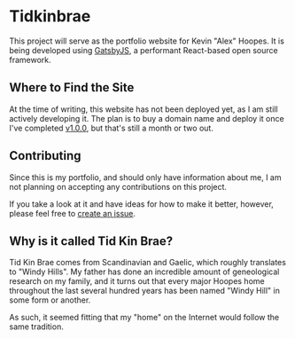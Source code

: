 # Tidkinbrae
This project will serve as the portfolio website for Kevin "Alex" Hoopes. It is being developed using [GatsbyJS](https://www.gatsbyjs.org/docs/), a performant React-based open source framework.

## Where to Find the Site
At the time of writing, this website has not been deployed yet, as I am still actively developing it. The plan is to buy a domain name and deploy it once I've completed [v1.0.0](https://github.com/ahoopes16/tidkinbrae/milestone/1), but that's still a month or two out.

## Contributing
Since this is my portfolio, and should only have information about me, I am not planning on accepting any contributions on this project.

If you take a look at it and have ideas for how to make it better, however, please feel free to [create an issue](https://github.com/ahoopes16/tidkinbrae/issues/new/choose).

## Why is it called Tid Kin Brae?

Tid Kin Brae comes from Scandinavian and Gaelic, which roughly translates to "Windy Hills". My father has done an incredible amount of geneological research on my family, and it turns out that every major Hoopes home throughout the last several hundred years has been named "Windy Hill" in some form or another.

As such, it seemed fitting that my "home" on the Internet would follow the same tradition.
